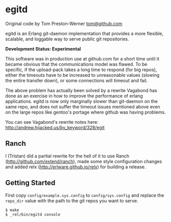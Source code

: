 egitd
=====

Original code by Tom Preston-Werner <tom@github.com>

egitd is an Erlang git-daemon implementation that provides a more flexible,
scalable, and loggable way to serve public git repositories.

**Development Status: Experimental**

This software was in production use at github.com for a short time until it
became obvious that the communications model was flawed. To be specific,
if the upload-pack takes a long time to respond (for big repos), either the
timeouts have to be increased to unreasonable values (slowing the entire
transfer down), or some connections will timeout and fail.

The above problem has actually been solved by a rewrite Vagabond has done
 as an exercise in how to improve the performance of erlang
applications. egitd is now only marginally slower than git-daemon on the
same repo, and does not suffer the timeout issues mentioned above even on
the large repos like gentoo's portage where github was having problems.

You can see Vagabond's rewrite notes here: http://andrew.hijacked.us/by_keyword/328/egit

Ranch
-----

I (Tristan) did a partial rewrite for the hell of it to use
Ranch (http://github.com/extend/ranch), made some style configuration
changes and added relx (http://erlware.github.io/relx) for building a release.

Getting Started
---------------

First copy `config/example.sys.config` to `config/sys.config` and replace the
`repo_dir` value with the path to the git repos you want to serve.

```
$ make
$ _rel/bin/egitd console
```
